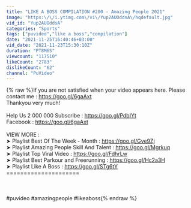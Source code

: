 ```yaml
---
title: "LIKE A BOSS COMPILATION #200 - Amazing People 2021"
image: "https:\/\/i.ytimg.com\/vi\/Yup2AUOddsA\/hqdefault.jpg"
vid_id: "Yup2AUOddsA"
categories: "Sports"
tags: ["puvideo","like a boss","compilation"]
date: "2021-11-25T16:40:46+03:00"
vid_date: "2021-11-23T15:30:10Z"
duration: "PT8M6S"
viewcount: "117510"
likeCount: "2783"
dislikeCount: "62"
channel: "PuVideo"
---
```

{% raw %}If you are not satisfied when your video appears here. Please contact me : <a rel="nofollow" target="blank" href="https://goo.gl/6gaAxt">https://goo.gl/6gaAxt</a><br />Thankyou very much!<br /><br />Help Us 2 000 000 Subscribe  : <a rel="nofollow" target="blank" href="https://goo.gl/PdbIYt">https://goo.gl/PdbIYt</a><br />Facebook  : <a rel="nofollow" target="blank" href="https://goo.gl/6gaAxt">https://goo.gl/6gaAxt</a><br /><br />VIEW MORE : <br />➤ Playlist Best Of The Week - Month : <a rel="nofollow" target="blank" href="https://goo.gl/Gve9Zj">https://goo.gl/Gve9Zj</a><br />➤ Playlist Amazing People Skill And Talent : <a rel="nofollow" target="blank" href="https://goo.gl/Mgrkuq">https://goo.gl/Mgrkuq</a><br />➤ Playlist Top Viral Video : <a rel="nofollow" target="blank" href="https://goo.gl/FdhrLw">https://goo.gl/FdhrLw</a><br />➤ Playlist Best Parkour and Freerunning : <a rel="nofollow" target="blank" href="https://goo.gl/Hc2a3H">https://goo.gl/Hc2a3H</a><br />➤ Playlist Like A Boss : <a rel="nofollow" target="blank" href="https://goo.gl/STg6tY">https://goo.gl/STg6tY</a><br />=====================<br /><br /><br /><br />#puvideo #amazingpeople #likeaboss{% endraw %}

